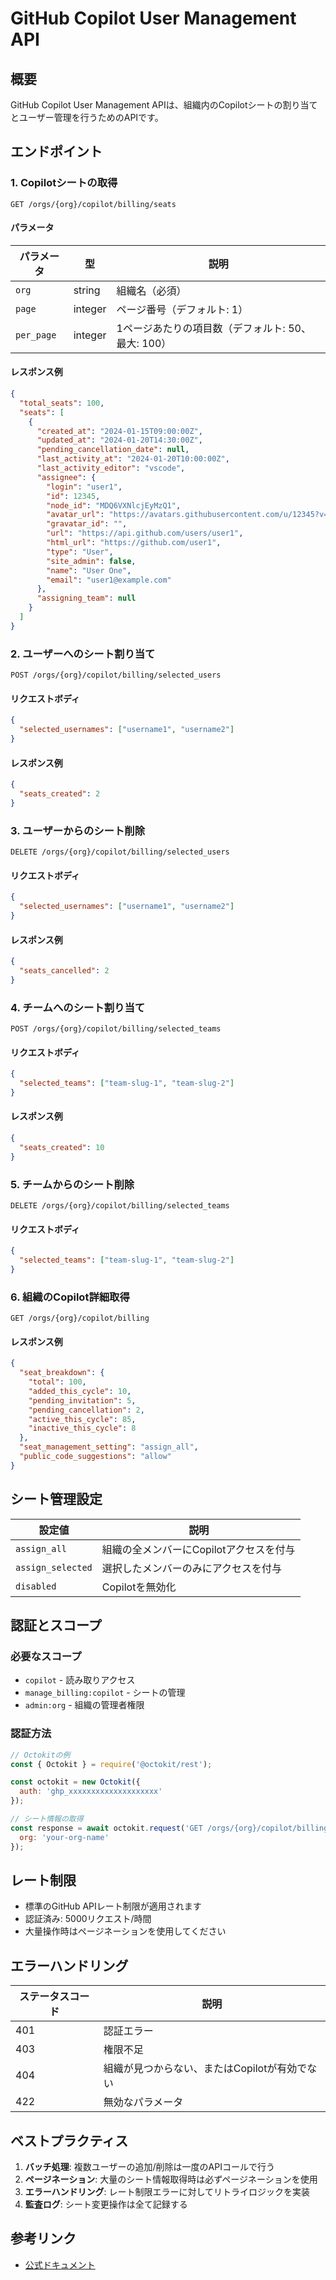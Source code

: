 # GitHub Copilot User Management API

## 概要
GitHub Copilot User Management APIは、組織内のCopilotシートの割り当てとユーザー管理を行うためのAPIです。

## エンドポイント

### 1. Copilotシートの取得
```
GET /orgs/{org}/copilot/billing/seats
```

#### パラメータ
| パラメータ | 型 | 説明 |
|----------|-----|------|
| `org` | string | 組織名（必須） |
| `page` | integer | ページ番号（デフォルト: 1） |
| `per_page` | integer | 1ページあたりの項目数（デフォルト: 50、最大: 100） |

#### レスポンス例
```json
{
  "total_seats": 100,
  "seats": [
    {
      "created_at": "2024-01-15T09:00:00Z",
      "updated_at": "2024-01-20T14:30:00Z",
      "pending_cancellation_date": null,
      "last_activity_at": "2024-01-20T10:00:00Z",
      "last_activity_editor": "vscode",
      "assignee": {
        "login": "user1",
        "id": 12345,
        "node_id": "MDQ6VXNlcjEyMzQ1",
        "avatar_url": "https://avatars.githubusercontent.com/u/12345?v=4",
        "gravatar_id": "",
        "url": "https://api.github.com/users/user1",
        "html_url": "https://github.com/user1",
        "type": "User",
        "site_admin": false,
        "name": "User One",
        "email": "user1@example.com"
      },
      "assigning_team": null
    }
  ]
}
```

### 2. ユーザーへのシート割り当て
```
POST /orgs/{org}/copilot/billing/selected_users
```

#### リクエストボディ
```json
{
  "selected_usernames": ["username1", "username2"]
}
```

#### レスポンス例
```json
{
  "seats_created": 2
}
```

### 3. ユーザーからのシート削除
```
DELETE /orgs/{org}/copilot/billing/selected_users
```

#### リクエストボディ
```json
{
  "selected_usernames": ["username1", "username2"]
}
```

#### レスポンス例
```json
{
  "seats_cancelled": 2
}
```

### 4. チームへのシート割り当て
```
POST /orgs/{org}/copilot/billing/selected_teams
```

#### リクエストボディ
```json
{
  "selected_teams": ["team-slug-1", "team-slug-2"]
}
```

#### レスポンス例
```json
{
  "seats_created": 10
}
```

### 5. チームからのシート削除
```
DELETE /orgs/{org}/copilot/billing/selected_teams
```

#### リクエストボディ
```json
{
  "selected_teams": ["team-slug-1", "team-slug-2"]
}
```

### 6. 組織のCopilot詳細取得
```
GET /orgs/{org}/copilot/billing
```

#### レスポンス例
```json
{
  "seat_breakdown": {
    "total": 100,
    "added_this_cycle": 10,
    "pending_invitation": 5,
    "pending_cancellation": 2,
    "active_this_cycle": 85,
    "inactive_this_cycle": 8
  },
  "seat_management_setting": "assign_all",
  "public_code_suggestions": "allow"
}
```

## シート管理設定

| 設定値 | 説明 |
|--------|------|
| `assign_all` | 組織の全メンバーにCopilotアクセスを付与 |
| `assign_selected` | 選択したメンバーのみにアクセスを付与 |
| `disabled` | Copilotを無効化 |

## 認証とスコープ

### 必要なスコープ
- `copilot` - 読み取りアクセス
- `manage_billing:copilot` - シートの管理
- `admin:org` - 組織の管理者権限

### 認証方法
```javascript
// Octokitの例
const { Octokit } = require('@octokit/rest');

const octokit = new Octokit({
  auth: 'ghp_xxxxxxxxxxxxxxxxxxxx'
});

// シート情報の取得
const response = await octokit.request('GET /orgs/{org}/copilot/billing/seats', {
  org: 'your-org-name'
});
```

## レート制限
- 標準のGitHub APIレート制限が適用されます
- 認証済み: 5000リクエスト/時間
- 大量操作時はページネーションを使用してください

## エラーハンドリング

| ステータスコード | 説明 |
|----------------|------|
| 401 | 認証エラー |
| 403 | 権限不足 |
| 404 | 組織が見つからない、またはCopilotが有効でない |
| 422 | 無効なパラメータ |

## ベストプラクティス

1. **バッチ処理**: 複数ユーザーの追加/削除は一度のAPIコールで行う
2. **ページネーション**: 大量のシート情報取得時は必ずページネーションを使用
3. **エラーハンドリング**: レート制限エラーに対してリトライロジックを実装
4. **監査ログ**: シート変更操作は全て記録する

## 参考リンク
- [公式ドキュメント](https://docs.github.com/ja/rest/copilot/copilot-user-management?apiVersion=2022-11-28)